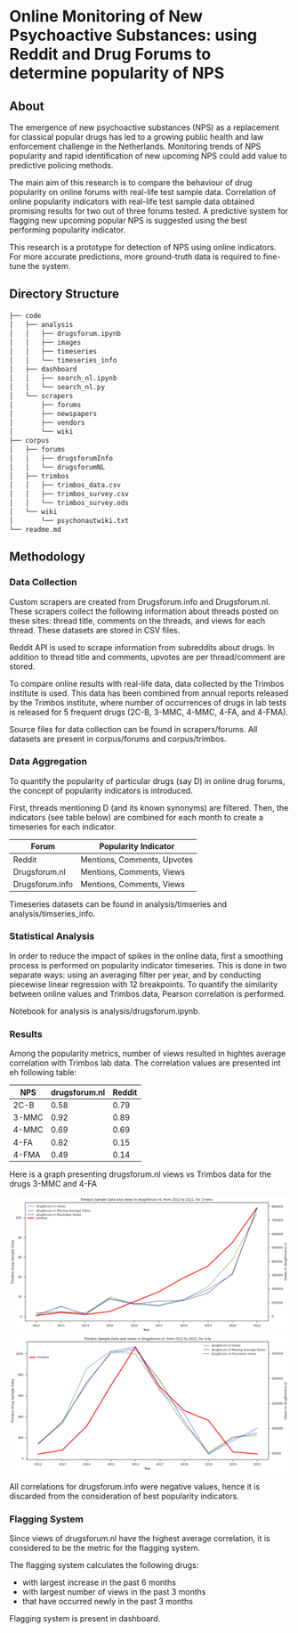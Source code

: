 # Online Monitoring of New Psychoactive Substances: using Reddit and Drug Forums to determine popularity of NPS

## About
The emergence of new psychoactive substances (NPS) as a replacement for classical popular drugs has led to a growing public health and law enforcement challenge in the Netherlands. Monitoring trends of NPS popularity and rapid identification of new upcoming NPS could add value to predictive policing methods.

The main aim of this research is to compare the behaviour of drug popularity on online forums with real-life test sample data. Correlation of online popularity indicators with real-life test sample data obtained promising results for two out of three forums tested. A predictive system for flagging new upcoming popular NPS is suggested using the best performing popularity indicator.

This research is a prototype for detection of NPS using online indicators. For more accurate predictions, more ground-truth data is required to fine-tune the system.

## Directory Structure

```
├── code
│   ├── analysis
│   │   ├── drugsforum.ipynb
│   │   ├── images
│   │   ├── timeseries
│   │   └── timeseries_info
│   ├── dashboard
│   │   ├── search_nl.ipynb
│   │   └── search_nl.py
│   └── scrapers
│       ├── forums
│       ├── newspapers
│       ├── vendors
│       └── wiki
├── corpus
│   ├── forums
│   │   ├── drugsforumInfo
│   │   └── drugsforumNL
│   ├── trimbos
│   │   ├── trimbos_data.csv
│   │   ├── trimbos_survey.csv
│   │   └── trimbos_survey.ods
│   └── wiki
│       └── psychonautwiki.txt
└── readme.md
```

## Methodology

### Data Collection
Custom scrapers are created from Drugsforum.info and Drugsforum.nl. These scrapers collect the following information about threads posted on these sites: thread title, comments on the threads, and views for each thread. These datasets are stored in CSV files.

Reddit API is used to scrape information from subreddits about drugs. In addition to thread title and comments, upvotes are per thread/comment are stored.

To compare online results with real-life data, data collected by the Trimbos institute is used. This data has been combined from annual reports released by the Trimbos institute, where number of occurrences of drugs in lab tests is released for 5 frequent drugs (2C-B, 3-MMC, 4-MMC, 4-FA, and 4-FMA).

Source files for data collection can be found in scrapers/forums. All datasets are present in corpus/forums and corpus/trimbos.

### Data Aggregation

To quantify the popularity of particular drugs (say D) in online drug forums, the concept of popularity indicators is introduced.

First, threads mentioning D (and its known synonyms) are filtered. Then, the indicators (see table below) are combined for each month to create a timeseries for each indicator.

|Forum|Popularity Indicator|
|-----|------|
|Reddit|Mentions, Comments, Upvotes|
|Drugsforum.nl|Mentions, Comments, Views|
|Drugsforum.info|Mentions, Comments, Views|

Timeseries datasets can be found in analysis/timseries and analysis/timseries_info.

### Statistical Analysis
In order to reduce the impact of spikes in the online data, first a smoothing process is performed on popularity indicator timeseries. This is done in two separate ways: using an averaging filter per year, and by conducting piecewise linear regression with 12 breakpoints. To quantify the similarity between online values and Trimbos data, Pearson correlation is performed.

Notebook for analysis is analysis/drugsforum.ipynb.

### Results
Among the popularity metrics, number of views resulted in hightes average correlation with Trimbos lab data. The correlation values are presented int eh following table:

| NPS      | drugsforum.nl | Reddit |
| ----------- | ----------- | ---- |
|2C-B|0.58|0.79|
|3-MMC|0.92|0.89|
|4-MMC|0.69|0.69|
|4-FA|0.82|0.15|
|4-FMA|0.49|0.14|

Here is a graph presenting drugsforum.nl views vs Trimbos data for the drugs 3-MMC and 4-FA

![3-mmc views graph](./code/analysis/images/3-mmc-views.png)
![3-mmc views graph](./code/analysis/images/4-fa-views.png)

All correlations for drugsforum.info were negative values, hence it is discarded from the consideration of best popularity indicators.

### Flagging System
Since views of drugsforum.nl have the highest average correlation, it is considered to be the metric for the flagging system.

The flagging system calculates the following drugs:
* with largest increase in the past 6 months
* with largest number of views in the past 3 months
* that have occurred newly in the past 3 months

Flagging system is present in dashboard.
